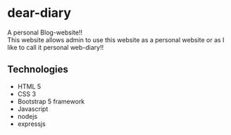 # dear-diary
A personal Blog-website!!<br>
This website allows admin to use this website as a personal website or as I like to call it personal web-diary!!

## Technologies
- HTML 5
- CSS 3
- Bootstrap 5 framework
- Javascript
- nodejs
- expressjs
